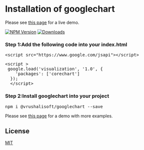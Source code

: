 # Installation of googlechart
Please see [this page][example-page] for a live demo.

[![NPM Version][npm-image]][npm-url]
[![Downloads][npm-downloads-image]][npm-downloads-url]

<h3>Step 1:Add the following code into your index.html</h3>
<pre>&lt;<span class="pl-ent">script</span><span class="pl-e"> src</span>=<span class="pl-s"><span class="pl-pds">"</span>https://www.google.com/jsapi<span class="pl-pds">"</span></span>&gt;&lt;/<span class="pl-ent">script</span>&gt;</pre>

<pre>&lt;<span class="pl-ent">script</span> &gt;
 google.load('visualization', '1.0', {
    'packages': ['corechart']
  });
  &lt;/<span class="pl-ent">script</span>&gt;</pre>

<h3>Step 2:Install googlechart into your project</h3>

<pre>npm i @vrushalisoft/googlechart --save</pre>


Please see [this page][example-page] for a demo with more examples.

## License

[MIT](LICENSE.md)

[npm-image]: https://img.shields.io/npm/v/@vrushalisoft/googlechart
[npm-url]: https://npmjs.org/package/@vrushalisoft/googlechart
[npm-downloads-image]: http://img.shields.io/npm/dm/@vrushalisoft/googlechart.svg
[npm-downloads-url]: https://npmjs.org/package/@vrushalisoft/googlechart
[example-page]: http://vrushalifoundation.github.io/vrushalisoft/googlechart
